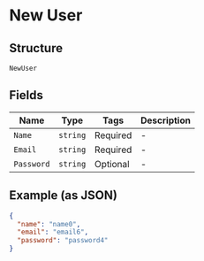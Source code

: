 
# New User

## Structure

`NewUser`

## Fields

| Name | Type | Tags | Description |
|  --- | --- | --- | --- |
| `Name` | `string` | Required | - |
| `Email` | `string` | Required | - |
| `Password` | `string` | Optional | - |

## Example (as JSON)

```json
{
  "name": "name0",
  "email": "email6",
  "password": "password4"
}
```

